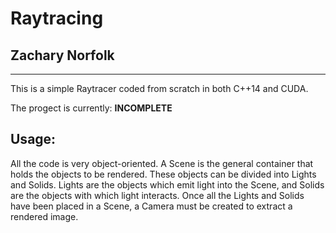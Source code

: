# Raytracing
## Zachary Norfolk
---
This is a simple Raytracer coded from scratch in both C++14 and CUDA. 

The progect is currently: **INCOMPLETE**

## Usage:
All the code is very object-oriented. A Scene is the general container that holds the objects to be rendered. These objects can be divided into Lights and Solids. Lights are the objects which emit light into the Scene, and Solids are the objects with which light interacts. Once all the Lights and Solids have been placed in a Scene, a Camera must be created to extract a rendered image. 
